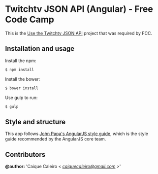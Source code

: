 # Twitchtv JSON API (Angular) - Free Code Camp

This is the [Use the Twitchtv JSON API](https://www.freecodecamp.com/challenges/use-the-twitchtv-json-api)
project that was required by FCC.

## Installation and usage

Install the npm:
```bash
$ npm install
```

Install the bower:
```bash
$ bower install
```

Use gulp to run:
```bash
$ gulp
```

## Style and structure

This app follows [John Papa's AngularJS style guide](https://github.com/johnpapa/angular-styleguide),
which is the style guide recommended by the AngularJS core team.

## Contributors  

**@author:** 'Caique Caleiro *< [caiquecaleiro@gmail.com](mailto:caiquecaleiro@gmail.com) >*'
